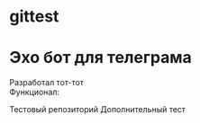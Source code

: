 # gittest
<h1>Эхо бот для телеграма</h1>
Разработал тот-тот <br>
Функционал:

Тестовый репозиторий
Дополнительный тест

